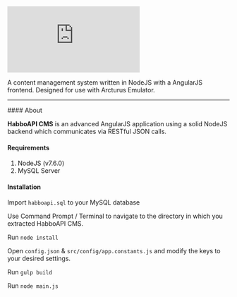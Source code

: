 ![](https://habbox.com/cache/scripts/fontgenerator/functions/events.php?font=glass_two&str=HabboAPI)

A content management system written in NodeJS with a AngularJS frontend. Designed for use with Arcturus Emulator.

<hr>
#### About

**HabboAPI CMS** is an advanced AngularJS application using a solid NodeJS backend which communicates via RESTful JSON calls.

#### Requirements

1. NodeJS (v7.6.0)
2. MySQL Server

#### Installation

Import `habboapi.sql` to your MySQL database

Use Command Prompt / Terminal to navigate to the directory in which you extracted HabboAPI CMS.

Run `node install`

Open `config.json` & `src/config/app.constants.js` and modify the keys to your desired settings.

Run `gulp build`

Run `node main.js`
